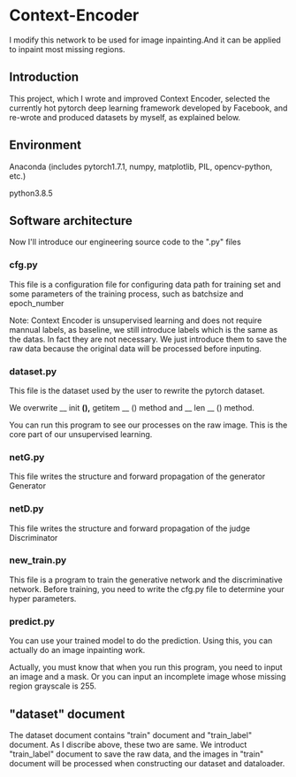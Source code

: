 # Context-Encoder
I modify this network to be used for image inpainting.And it can be applied to inpaint most missing regions.

## Introduction
This project, which I wrote and improved Context Encoder, selected the currently hot pytorch deep learning framework developed by Facebook, and re-wrote and produced datasets by myself, as explained below.

## Environment
Anaconda (includes pytorch1.7.1, numpy, matplotlib, PIL, opencv-python, etc.)

python3.8.5
## Software architecture
Now I'll introduce our engineering source code to the ".py" files
### cfg.py 
This file is a configuration file for configuring data path for training set and some parameters of the training process, such as batchsize and epoch_number

Note: Context Encoder is unsupervised learning and does not require mannual labels, as baseline, we still introduce labels which is the same as the datas. In fact they are not necessary. We just introduce them to save the raw data because the original data will be processed before inputing.

### dataset.py 
This file is the dataset used by the user to rewrite the pytorch dataset.

We overwrite __ init __(),__ getitem __ () method and __ len __ () method.

You can run this program to see our processes on the raw image. This is the core part of our unsupervised learning.

### netG.py 
This file writes the structure and forward propagation of the generator Generator

### netD.py 
This file writes the structure and forward propagation of the judge Discriminator

### new_train.py 
This file is a program to train the generative network and the discriminative network. Before training, you need to write the cfg.py file to determine your hyper parameters.

### predict.py
You can use your trained model to do the prediction. Using this, you can actually do an image inpainting work.

Actually, you must know that when you run this program, you need to input an image and a mask. Or you can input an incomplete image whose missing region grayscale is 255.

## "dataset" document
The dataset document contains "train" document and "train_label" document. As I discribe above, these two are same. We introduct "train_label" document to save the raw data, and the images in "train" document will be processed when constructing our dataset and dataloader.


